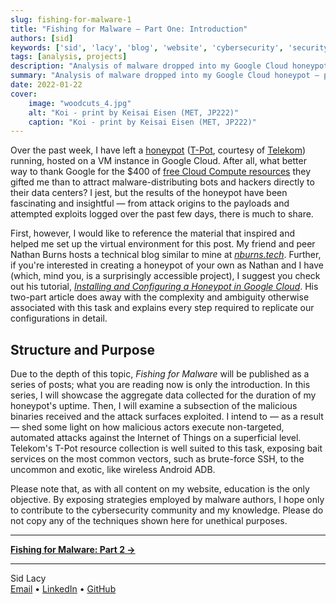 ```yaml
---
slug: fishing-for-malware-1
title: "Fishing for Malware — Part One: Introduction"
authors: [sid]
keywords: ['sid', 'lacy', 'blog', 'website', 'cybersecurity', 'security', 'computer', 'honeypot', 'malware', 'tech', 'network']
tags: [analysis, projects]
description: "Analysis of malware dropped into my Google Cloud honeypot — preliminary notes"
summary: "Analysis of malware dropped into my Google Cloud honeypot — preliminary notes"
date: 2022-01-22
cover:
    image: "woodcuts_4.jpg"
    alt: "Koi - print by Keisai Eisen (MET, JP222)"
    caption: "Koi - print by Keisai Eisen (MET, JP222)"
---
```


Over the past week, I have left a [honeypot](https://usa.kaspersky.com/resource-center/threats/what-is-a-honeypot) ([T-Pot]((https://github.com/telekom-security/tpotce)), courtesy of [Telekom](https://github.com/telekom-security)) running, hosted on a VM instance in Google Cloud. After all, what better way to thank Google for the $400 of [free Cloud Compute resources](https://cloud.google.com/free/docs/gcp-free-tier) they gifted me than to attract malware-distributing bots and hackers directly to their data centers? I jest, but the results of the honeypot have been fascinating and insightful — from attack origins to the payloads and attempted exploits logged over the past few days, there is much to share. 

First, however, I would like to reference the material that inspired and helped me set up the virtual environment for this post. My friend and peer Nathan Burns hosts a technical blog similar to mine at [*nburns.tech*](https://nburns.tech). Further, if you're interested in creating a honeypot of your own as Nathan and I have (which, mind you, is a surprisingly accessible project), I suggest you check out his tutorial, [*Installing and Configuring a Honeypot in Google Cloud*](https://nburns.tech/docs/Tutorials/honeypot_1). His two-part article does away with the complexity and ambiguity otherwise associated with this task and explains every step required to replicate our configurations in detail.

## Structure and Purpose

Due to the depth of this topic, *Fishing for Malware* will be published as a series of posts; what you are reading now is only the introduction. In this series, I will showcase the aggregate data collected for the duration of my honeypot's uptime. Then, I will examine a subsection of the malicious binaries received and the attack surfaces exploited. I intend to — as a result — shed some light on how malicious actors execute non-targeted, automated attacks against the Internet of Things on a superficial level. Telekom's T-Pot resource collection is well suited to this task, exposing bait services on the most common vectors, such as brute-force SSH, to the uncommon and exotic, like wireless Android ADB.

Please note that, as with all content on my website, education is the only objective. By exposing strategies employed by malware authors, I hope only to contribute to the cybersecurity community and my knowledge. Please do not copy any of the techniques shown here for unethical purposes.

---

**[Fishing for Malware: Part 2 →](/posts/fishing-for-malware-2)**

---

Sid Lacy  
[Email](mailto:contact@swlacy.com?subject=Hello!) • [LinkedIn](https://www.linkedin.com/in/lacysw/) • [GitHub](https://github.com/lacysw)